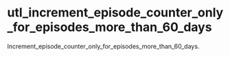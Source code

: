 # utl_increment_episode_counter_only_for_episodes_more_than_60_days
Increment_episode_counter_only_for_episodes_more_than_60_days.
